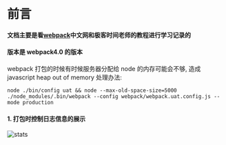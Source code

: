 # 前言

#### 文档主要是看[webpack](https://www.webpackjs.com/guides/getting-started/)中文网和极客时间老师的教程进行学习记录的

#### 版本是 webpack4.0 的版本

webpack 打包的时候有时候服务器分配给 node 的内存可能会不够, 造成 javascript heap out of memory
处理办法:

```shell
node ./bin/config uat && node --max-old-space-size=5000 ./node_modules/.bin/webpack --config webpack/webpack.uat.config.js --mode production
```

#### 1. 打包时控制日志信息的展示

![stats](@public/webpack/stats.png)
